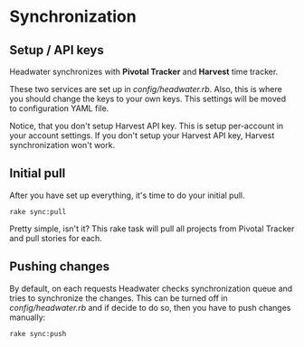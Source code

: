 # Synchronization

## Setup / API keys

Headwater synchronizes with __Pivotal Tracker__ and __Harvest__ time tracker. 

These two services are set up in _config/headwater.rb_. Also, this is where you should change the keys to your own keys. This settings will be moved to configuration YAML file.

Notice, that you don't setup Harvest API key. This is setup per-account in your account settings. If you don't setup your Harvest API key, Harvest synchronization won't work.

## Initial pull

After you have set up everything, it's time to do your initial pull. 

    rake sync:pull
    
Pretty simple, isn't it? This rake task will pull all projects from Pivotal Tracker and pull stories for each. 

## Pushing changes

By default, on each requests Headwater checks synchronization queue and tries to synchronize the changes. This can be turned off in _config/headwater.rb_ and if decide to do so, then you have to push changes manually:

    rake sync:push
    
